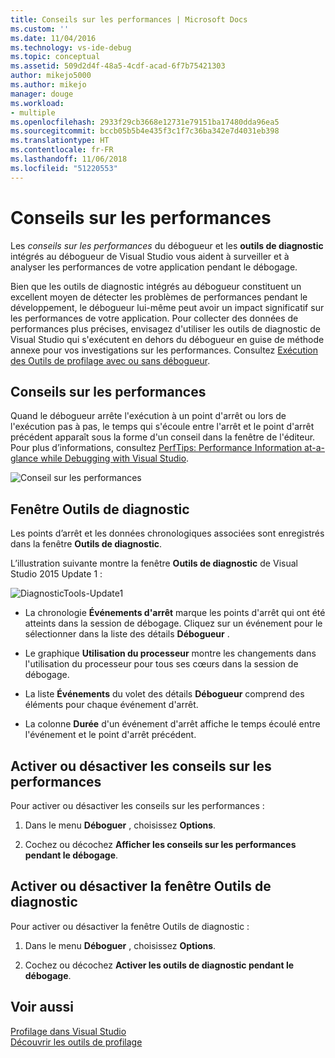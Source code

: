 ```yaml
---
title: Conseils sur les performances | Microsoft Docs
ms.custom: ''
ms.date: 11/04/2016
ms.technology: vs-ide-debug
ms.topic: conceptual
ms.assetid: 509d2d4f-48a5-4cdf-acad-6f7b75421303
author: mikejo5000
ms.author: mikejo
manager: douge
ms.workload:
- multiple
ms.openlocfilehash: 2933f29cb3668e12731e79151ba17480dda96ea5
ms.sourcegitcommit: bccb05b5b4e435f3c1f7c36ba342e7d4031eb398
ms.translationtype: HT
ms.contentlocale: fr-FR
ms.lasthandoff: 11/06/2018
ms.locfileid: "51220553"
---
```

# <a name="perftips"></a>Conseils sur les performances
Les *conseils sur les performances* du débogueur et les **outils de diagnostic** intégrés au débogueur de Visual Studio vous aident à surveiller et à analyser les performances de votre application pendant le débogage.  
  
 Bien que les outils de diagnostic intégrés au débogueur constituent un excellent moyen de détecter les problèmes de performances pendant le développement, le débogueur lui-même peut avoir un impact significatif sur les performances de votre application. Pour collecter des données de performances plus précises, envisagez d'utiliser les outils de diagnostic de Visual Studio qui s'exécutent en dehors du débogueur en guise de méthode annexe pour vos investigations sur les performances. Consultez [Exécution des Outils de profilage avec ou sans débogueur](../profiling/running-profiling-tools-with-or-without-the-debugger.md).  
  
## <a name="perftips"></a>Conseils sur les performances  
 Quand le débogueur arrête l'exécution à un point d'arrêt ou lors de l'exécution pas à pas, le temps qui s'écoule entre l'arrêt et le point d'arrêt précédent apparaît sous la forme d'un conseil dans la fenêtre de l'éditeur. Pour plus d’informations, consultez [PerfTips: Performance Information at-a-glance while Debugging with Visual Studio](https://blogs.msdn.microsoft.com/devops/2014/08/18/perftips-performance-information-at-a-glance-while-debugging-with-visual-studio/).  
  
 ![Conseil sur les performances](../profiling/media/dbgdiag_perf_perftip.png "DBGDIAG_PERF_PerfTip")  
  
## <a name="diagnostics-tools-window"></a>Fenêtre Outils de diagnostic  
 Les points d’arrêt et les données chronologiques associées sont enregistrés dans la fenêtre **Outils de diagnostic**.  
  
 L’illustration suivante montre la fenêtre **Outils de diagnostic** de Visual Studio 2015 Update 1 :  
  
 ![DiagnosticTools&#45;Update1](../profiling/media/diagnostictools-update1.png "DiagnosticTools-Update1")  
  
-   La chronologie **Événements d'arrêt** marque les points d'arrêt qui ont été atteints dans la session de débogage. Cliquez sur un événement pour le sélectionner dans la liste des détails **Débogueur** .  
  
-   Le graphique **Utilisation du processeur** montre les changements dans l'utilisation du processeur pour tous ses cœurs dans la session de débogage.  
  
-   La liste **Événements** du volet des détails **Débogueur** comprend des éléments pour chaque événement d'arrêt.  
  
-   La colonne **Durée** d'un événement d'arrêt affiche le temps écoulé entre l'événement et le point d'arrêt précédent.  
  
## <a name="turn-perftips-on-or-off"></a>Activer ou désactiver les conseils sur les performances  
 Pour activer ou désactiver les conseils sur les performances :  
  
1.  Dans le menu **Déboguer** , choisissez **Options**.  
  
2.  Cochez ou décochez **Afficher les conseils sur les performances pendant le débogage**.  
  
## <a name="turn-the-diagnostic-tools-window-on-or-off"></a>Activer ou désactiver la fenêtre Outils de diagnostic  
 Pour activer ou désactiver la fenêtre Outils de diagnostic :  
  
1.  Dans le menu **Déboguer** , choisissez **Options**.  
  
2.  Cochez ou décochez **Activer les outils de diagnostic pendant le débogage**.

## <a name="see-also"></a>Voir aussi
 [Profilage dans Visual Studio](../profiling/index.md)  
 [Découvrir les outils de profilage](../profiling/profiling-feature-tour.md)
